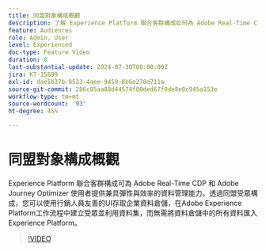 ```yaml
---
title: 同盟對象構成概觀
description: 了解 Experience Platform 聯合客群構成如何為 Adobe Real-Time CDP 和 Adobe Journey Optimizer 使用者提供兼具彈性與效率的資料管理能力。
feature: Audiences
role: Admin, User
level: Experienced
doc-type: Feature Video
duration: 0
last-substantial-update: 2024-07-30T00:00:00Z
jira: KT-15899
exl-id: dee5b37b-8533-4aee-9459-8b6e278d711a
source-git-commit: 286c85aa88d44574f00ded67f0de8e0c945a153e
workflow-type: tm+mt
source-wordcount: '93'
ht-degree: 45%

---
```


# 同盟對象構成概觀

Experience Platform 聯合客群構成可為 Adobe Real-Time CDP 和 Adobe Journey Optimizer 使用者提供兼具彈性與效率的資料管理能力。透過同盟受眾構成，您可以使用行銷人員友善的UI存取企業資料倉儲，在Adobe Experience Platform工作流程中建立受眾並利用資料集，而無需將資料倉儲中的所有資料匯入Experience Platform。

>[!VIDEO](https://video.tv.adobe.com/v/3432261/?learn=on&enablevpops)
